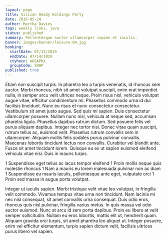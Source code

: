 ```yaml
---
layout: page
title: Silicon Ready Holdings Party
date: 2016-05-24
author: Martha Davies
tags: weekly links, java
status: published
summary: Pellentesque auctor ullamcorper sapien et iaculis.
banner: images/banner/leisure-04.jpg
booking:
  startDate: 07/12/2019
  endDate: 07/14/2019
  ctyhocn: AUSAPHX
  groupCode: SRHP
published: true
---
```

Etiam non suscipit turpis. In pharetra leo a turpis venenatis, id rhoncus sem auctor. Morbi rhoncus, nibh sit amet volutpat suscipit, enim erat imperdiet nulla, in semper arcu velit ultrices neque. Proin risus nisl, vehicula volutpat augue vitae, efficitur condimentum mi. Phasellus commodo urna id dui facilisis tincidunt. Nunc eu risus et nunc consectetur consectetur. Vestibulum sit amet justo augue. Sed quis mi sapien. Duis consectetur ullamcorper posuere. Nullam nunc nisl, vehicula at neque sed, accumsan pharetra ligula. Phasellus dapibus rutrum dictum. Sed posuere felis vel purus aliquam dapibus. Integer nec tortor nisi. Donec vitae quam suscipit, rutrum tellus ac, euismod velit.
Phasellus rutrum convallis sem in ullamcorper. Aliquam mollis felis sodales purus pulvinar convallis. Maecenas lobortis tincidunt lectus non convallis. Curabitur vel blandit ante. Fusce sit amet tincidunt lorem. Quisque eu ex ut sapien euismod eleifend vehicula vitae nisi. Duis in mauris turpis.

1 Suspendisse eget tellus ac lacus tempor eleifend
1 Proin mollis neque quis molestie rhoncus
1 Nam a mauris eu lorem malesuada pulvinar non ac diam
1 Suspendisse eu mauris iaculis, pellentesque ante eget, vulputate orci
1 Proin sed massa in augue porta volutpat.

Integer ut iaculis sapien. Morbi tristique velit vitae leo volutpat, in fringilla velit commodo. Vivamus tempus vitae urna non tincidunt. Nam lacinia mi nec nisl consequat, sit amet convallis urna consequat. Duis odio eros, rhoncus quis nisl pulvinar, fringilla varius metus. In quis massa vel odio auctor euismod. Nunc at arcu id sem porta dapibus. Proin eu libero at velit semper sollicitudin. Nullam eu eros lobortis, mattis elit ut, hendrerit quam. Aliquam gravida orci turpis, sit amet pharetra leo aliquet ut. Integer posuere, enim vel efficitur elementum, turpis sapien dictum velit, facilisis ultrices purus libero vel sapien.
